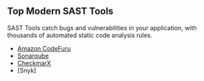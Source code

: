## Top Modern SAST Tools

SAST Tools catch bugs and vulnerabilities in your application, with thousands of automated static code analysis rules.



- [Amazon CodeFuru](https://aws.amazon.com/codeguru/)
- [Sonarqube](https://www.sonarsource.com/solutions/security/)
- [CheckmarX](https://checkmarx.com/cxsast-source-code-scanning/)
- [Snyk]
